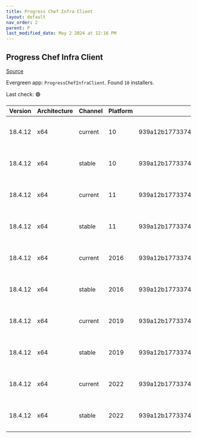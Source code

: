 ```yaml
---
title: Progress Chef Infra Client
layout: default
nav_order: 2
parent: P
last_modified_date: May 2 2024 at 12:16 PM
---
```


## Progress Chef Infra Client

[Source](https://www.chef.io/products/chef-infra)

Evergreen app: `ProgressChefInfraClient`. Found `10` installers.

Last check: 🟢

| Version | Architecture | Channel | Platform | Sha256                                                           | URI                                                                                                                                                                                              |
| ------- | ------------ | ------- | -------- | ---------------------------------------------------------------- | ------------------------------------------------------------------------------------------------------------------------------------------------------------------------------------------------ |
| 18.4.12 | x64          | current | 10       | 939a12b17733741799778485463aaae690a4d2512cc2c9f78b812e010640675b | [https://packages.chef.io/files/current/chef/18.4.12/windows/10/chef-client-18.4.12-1-x64.msi](https://packages.chef.io/files/current/chef/18.4.12/windows/10/chef-client-18.4.12-1-x64.msi)     |
| 18.4.12 | x64          | stable  | 10       | 939a12b17733741799778485463aaae690a4d2512cc2c9f78b812e010640675b | [https://packages.chef.io/files/stable/chef/18.4.12/windows/10/chef-client-18.4.12-1-x64.msi](https://packages.chef.io/files/stable/chef/18.4.12/windows/10/chef-client-18.4.12-1-x64.msi)       |
| 18.4.12 | x64          | current | 11       | 939a12b17733741799778485463aaae690a4d2512cc2c9f78b812e010640675b | [https://packages.chef.io/files/current/chef/18.4.12/windows/11/chef-client-18.4.12-1-x64.msi](https://packages.chef.io/files/current/chef/18.4.12/windows/11/chef-client-18.4.12-1-x64.msi)     |
| 18.4.12 | x64          | stable  | 11       | 939a12b17733741799778485463aaae690a4d2512cc2c9f78b812e010640675b | [https://packages.chef.io/files/stable/chef/18.4.12/windows/11/chef-client-18.4.12-1-x64.msi](https://packages.chef.io/files/stable/chef/18.4.12/windows/11/chef-client-18.4.12-1-x64.msi)       |
| 18.4.12 | x64          | current | 2016     | 939a12b17733741799778485463aaae690a4d2512cc2c9f78b812e010640675b | [https://packages.chef.io/files/current/chef/18.4.12/windows/2016/chef-client-18.4.12-1-x64.msi](https://packages.chef.io/files/current/chef/18.4.12/windows/2016/chef-client-18.4.12-1-x64.msi) |
| 18.4.12 | x64          | stable  | 2016     | 939a12b17733741799778485463aaae690a4d2512cc2c9f78b812e010640675b | [https://packages.chef.io/files/stable/chef/18.4.12/windows/2016/chef-client-18.4.12-1-x64.msi](https://packages.chef.io/files/stable/chef/18.4.12/windows/2016/chef-client-18.4.12-1-x64.msi)   |
| 18.4.12 | x64          | current | 2019     | 939a12b17733741799778485463aaae690a4d2512cc2c9f78b812e010640675b | [https://packages.chef.io/files/current/chef/18.4.12/windows/2019/chef-client-18.4.12-1-x64.msi](https://packages.chef.io/files/current/chef/18.4.12/windows/2019/chef-client-18.4.12-1-x64.msi) |
| 18.4.12 | x64          | stable  | 2019     | 939a12b17733741799778485463aaae690a4d2512cc2c9f78b812e010640675b | [https://packages.chef.io/files/stable/chef/18.4.12/windows/2019/chef-client-18.4.12-1-x64.msi](https://packages.chef.io/files/stable/chef/18.4.12/windows/2019/chef-client-18.4.12-1-x64.msi)   |
| 18.4.12 | x64          | current | 2022     | 939a12b17733741799778485463aaae690a4d2512cc2c9f78b812e010640675b | [https://packages.chef.io/files/current/chef/18.4.12/windows/2022/chef-client-18.4.12-1-x64.msi](https://packages.chef.io/files/current/chef/18.4.12/windows/2022/chef-client-18.4.12-1-x64.msi) |
| 18.4.12 | x64          | stable  | 2022     | 939a12b17733741799778485463aaae690a4d2512cc2c9f78b812e010640675b | [https://packages.chef.io/files/stable/chef/18.4.12/windows/2022/chef-client-18.4.12-1-x64.msi](https://packages.chef.io/files/stable/chef/18.4.12/windows/2022/chef-client-18.4.12-1-x64.msi)   |
